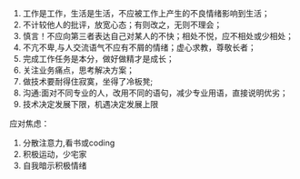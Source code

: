 1. 工作是工作，生活是生活，不应被工作上产生的不良情绪影响到生活；
2. 不计较他人的批评，放宽心态；有则改之，无则不理会；
3. 慎言！不应向第三者表达自己对某人的不快；相处不悦，应不相处或少相处；
4. 不亢不卑,与人交流语气不应有不屑的情绪；虚心求教，尊敬长者；
5. 完成工作任务是本分，做好做精才是成长；
6. 关注业务痛点，思考解决方案；
7. 做技术要耐得住寂寞，坐得了冷板凳;
8. 沟通:面对不同专业的人，改用不同的语句，减少专业用语，直接说明优劣；
9. 技术决定发展下限，机遇决定发展上限

应对焦虑：
1. 分散注意力,看书或coding
2. 积极运动，少宅家
3. 自我暗示积极情绪

